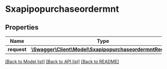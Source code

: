 # Sxapipopurchaseordermnt

## Properties
Name | Type | Description | Notes
------------ | ------------- | ------------- | -------------
**request** | [**\Swagger\Client\Model\SxapipopurchaseordermntRequest**](SxapipopurchaseordermntRequest.md) |  | [optional] 

[[Back to Model list]](../README.md#documentation-for-models) [[Back to API list]](../README.md#documentation-for-api-endpoints) [[Back to README]](../README.md)


